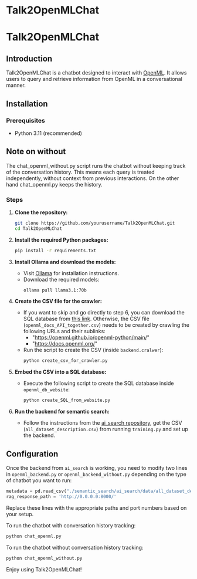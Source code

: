 # Talk2OpenMLChat

# Talk2OpenMLChat

## Introduction
Talk2OpenMLChat is a chatbot designed to interact with [OpenML](https://www.openml.org/). It allows users to query and retrieve information from OpenML in a conversational manner.

## Installation

### Prerequisites
- Python 3.11 (recommended)


## Note on without
The chat_openml_without.py script runs the chatbot without keeping track of the conversation history. This means each query is treated independently, without context from previous interactions. On the other hand chat_openml.py keeps the history.

### Steps

1. **Clone the repository:**
    ```sh
    git clone https://github.com/yourusername/Talk2OpenMLChat.git
    cd Talk2OpenMLChat
    ```

2. **Install the required Python packages:**
    ```sh
    pip install -r requirements.txt
    ```

3. **Install Ollama and download the models:**
    - Visit [Ollama](https://ollama.com/) for installation instructions.
    - Download the required models:
        ```sh
        ollama pull llama3.1:70b
        ```

4. **Create the CSV file for the crawler:**
    - If you want to skip and go directly to step 6, you can download the SQL database from [this link](https://tuenl-my.sharepoint.com/:u:/g/personal/i_campero_jurado_tue_nl/EefZPL9EcV9Iukvs3dPBsn8BlQxBTFhHW4qPOwqMJYwRVg?e=bMANbq). Otherwise, the CSV file (`openml_docs_API_together.csv`) needs to be created by crawling the following URLs and their sublinks:
        - "https://openml.github.io/openml-python/main/"
        - "https://docs.openml.org/"
    - Run the script to create the CSV (inside `backend.cralwer`):
        ```sh
        python create_csv_for_crawler.py
        ```

5. **Embed the CSV into a SQL database:**
    - Execute the following script to create the SQL database inside `openml_db_website`:
        ```sh
        python create_SQL_from_website.py
        ```
    

6. **Run the backend for semantic search:**
    - Follow the instructions from the [ai_search repository](https://github.com/openml-labs/ai_search/tree/main), get the CSV (`all_dataset_description.csv`) from running `training.py` and set up the backend. 

## Configuration

Once the backend from `ai_search` is working, you need to modify two lines in `openml_backend.py` or `openml_backend_without.py` depending on the type of chatbot you want to run:

```python
metadata = pd.read_csv("./semantic_search/ai_search/data/all_dataset_description.csv")
rag_response_path = 'http://0.0.0.0:8000/'
```

Replace these lines with the appropriate paths and port numbers based on your setup.


To run the chatbot with conversation history tracking:
```python
python chat_openml.py
```
To run the chatbot without conversation history tracking:
```python
python chat_openml_without.py
```

Enjoy using Talk2OpenMLChat!